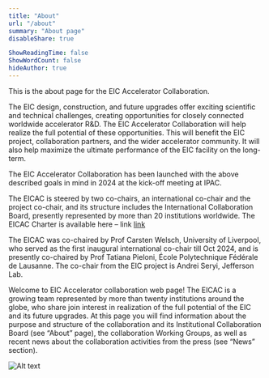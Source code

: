 ```yaml
---
title: "About"
url: "/about"
summary: "About page"
disableShare: true

ShowReadingTime: false
ShowWordCount: false
hideAuthor: true
---
```


This is the about page for the EIC Accelerator Collaboration.

The EIC design, construction, and future upgrades offer exciting scientific and technical challenges, creating opportunities for closely connected worldwide accelerator R&D. The EIC Accelerator Collaboration will help realize the full potential of these opportunities. This will benefit the EIC project, collaboration partners, and the wider accelerator community. It will also help maximize the ultimate performance of the EIC facility on the long-term. 

The EIC Accelerator Collaboration has been launched with the above described goals in mind in 2024 at the kick-off meeting at IPAC. 

The EICAC is steered by two co-chairs, an international co-chair and the project co-chair, and its structure includes the International Collaboration Board, presently represented by more than 20 institutions worldwide. The EICAC Charter is available here – link <a href=https://indico.jlab.org/event/834/>link</a> 

The EICAC was co-chaired by Prof Carsten Welsch, University of Liverpool, who served as the first inaugural international co-chair till Oct 2024, and is presently co-chaired by Prof Tatiana Pieloni, École Polytechnique Fédérale de Lausanne. The co-chair from the EIC project is Andrei Seryi, Jefferson Lab. 


Welcome to EIC Accelerator collaboration web page! The EICAC is a growing team represented by more than twenty institutions around the globe, who share join interest in realization of the full potential of the EIC and its future upgrades. At this page you will find information about the purpose and structure of the collaboration and its Institutional Collaboration Board (see “About” page), the collaboration Working Groups, as well as recent news about the collaboration activities from the press (see “News” section). 

![Alt text](images/diagram1.jpg)

